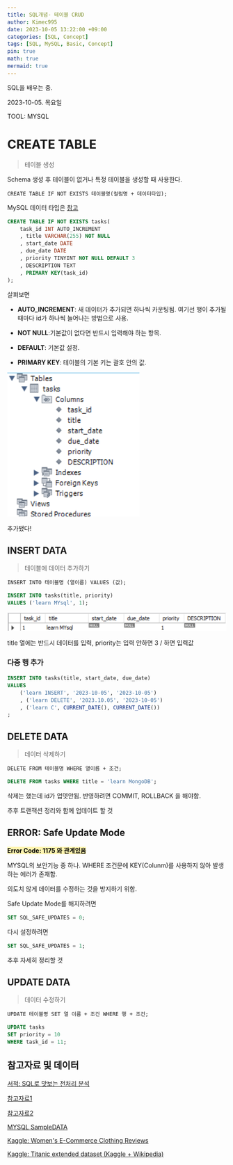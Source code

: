 ```yaml
---
title: SQL개념- 테이블 CRUD
author: Kimec995
date: 2023-10-05 13:22:00 +09:00
categories: [SQL, Concept]
tags: [SQL, MySQL, Basic, Concept]
pin: true
math: true
mermaid: true
---
```


SQL을 배우는 중.

2023-10-05. 목요일

TOOL: MYSQL

# CREATE TABLE
> 테이블 생성

Schema 생성 후 테이블이 없거나 특정 테이블을 생성할 때 사용한다.

`CREATE TABLE IF NOT EXISTS 테이블명(컬럼명 + 데이터타입);`

MySQL 데이터 타입은 [참고](https://dev.mysql.com/doc/refman/8.0/en/data-types.html)

```sql
CREATE TABLE IF NOT EXISTS tasks(
	task_id INT AUTO_INCREMENT
    , title VARCHAR(255) NOT NULL
    , start_date DATE
    , due_date DATE
    , priority TINYINT NOT NULL DEFAULT 3
	, DESCRIPTION TEXT
    , PRIMARY KEY(task_id)
);
```
살펴보면

- **AUTO_INCREMENT**: 새 데이터가 추가되면 하나씩 카운팅됨. 여기선 행이 추가될 때마다 id가 하나씩 늘어나는 방법으로 사용.

- **NOT NULL**:기본값이 없다면 반드시 입력해야 하는 항목.

- **DEFAULT**: 기본값 설정.

- **PRIMARY KEY**: 테이블의 기본 키는 괄호 안의 값.

![image.png](\assets\img\postimg\SQL_WHERE\image-34.png)

추가됐다!

## INSERT DATA
> 테이블에 데이터 추가하기

`INSERT INTO 테이블명 (열이름) VALUES (값);`

```sql
INSERT INTO tasks(title, priority)
VALUES ('learn MYsql', 1);
```
![image.png](\assets\img\postimg\SQL_WHERE\image-35.png)


title 열에는 반드시 데이터를 입력, priority는 입력 안하면 3 / 하면 입력값

### 다중 행 추가

```sql
INSERT INTO tasks(title, start_date, due_date)
VALUES
	('learn INSERT', '2023-10-05', '2023-10-05')
    , ('learn DELETE', '2023.10.05', '2023-10-05')
    , ('learn C', CURRENT_DATE(), CURRENT_DATE())
;
```

## DELETE DATA
> 데이터 삭제하기

`DELETE FROM 테이블명 WHERE 열이름 + 조건;`

```sql
DELETE FROM tasks WHERE title = 'learn MongoDB';
```

삭제는 했는데 id가 업뎃안됨. 반영하려면 COMMIT, ROLLBACK 을 해야함.

추후 트랜잭션 정리와 함께 업데이트 할 것

## ERROR: Safe Update Mode

<span style="color:black; background-color:#fff5b1;">**Error Code: 1175 와 관계있음**</span>

MYSQL의 보안기능 중 하나. WHERE 조건문에 KEY(Colunm)를 사용하지 않아 발생하는 에러가 존재함.

의도치 않게 데이터를 수정하는 것을 방지하기 위함.

Safe Update Mode를 해지하려면

```sql
SET SQL_SAFE_UPDATES = 0;
```

다시 설정하려면
```sql
SET SQL_SAFE_UPDATES = 1;
```

추후 자세히 정리할 것

## UPDATE DATA
> 데이터 수정하기

`UPDATE 테이블명 SET 열 이름 + 조건 WHERE 행 + 조건;`

```sql
UPDATE tasks
SET priority = 10
WHERE task_id = 11;
```

## 참고자료 및 데이터

[서적: SQL로 맛보는 전처리 분석](https://product.kyobobook.co.kr/detail/S000001934242)

[참고자료1](https://github.com/billyrohh/dataset/blob/master/dataset2.csv)

[참고자료2](https://github.com/billyrohh/instacart_dataset)

[MYSQL SampleDATA](https://www.mysqltutorial.org/mysql-sample-database.aspx)

[Kaggle: Women's E-Commerce Clothing Reviews](https://www.kaggle.com/datasets/nicapotato/womens-ecommerce-clothing-reviews)

[Kaggle: Titanic extended dataset (Kaggle + Wikipedia)](https://www.kaggle.com/datasets/pavlofesenko/titanic-extended)